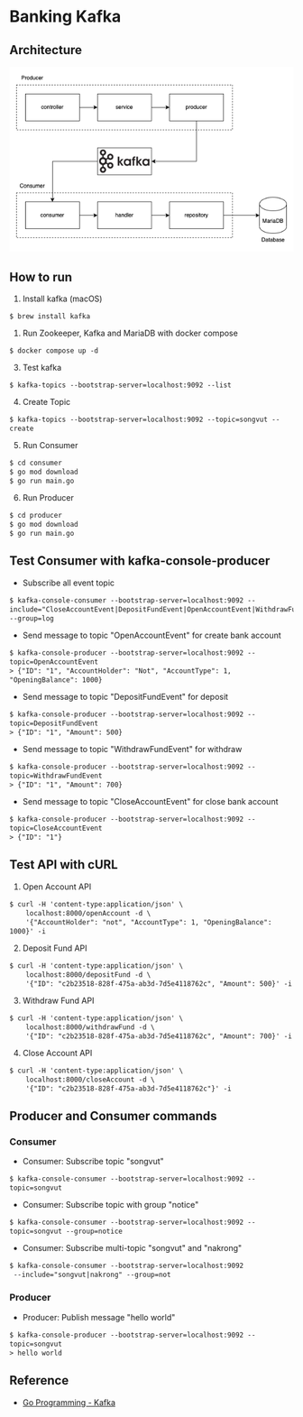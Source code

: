 # Banking Kafka

## Architecture

![architecture](./doc/architecture.png)

## How to run

1. Install kafka (macOS)
```
$ brew install kafka
```

1. Run Zookeeper, Kafka and MariaDB with docker compose
```
$ docker compose up -d
```

3. Test kafka
```
$ kafka-topics --bootstrap-server=localhost:9092 --list
```

4. Create Topic
```
$ kafka-topics --bootstrap-server=localhost:9092 --topic=songvut --create
```

5. Run Consumer 
```
$ cd consumer
$ go mod download
$ go run main.go
```

6. Run Producer
```
$ cd producer
$ go mod download
$ go run main.go
```

## Test Consumer with kafka-console-producer

- Subscribe all event topic
```
$ kafka-console-consumer --bootstrap-server=localhost:9092 --include="CloseAccountEvent|DepositFundEvent|OpenAccountEvent|WithdrawFundEvent" --group=log
```

- Send message to topic "OpenAccountEvent" for create bank account
```
$ kafka-console-producer --bootstrap-server=localhost:9092 --topic=OpenAccountEvent
> {"ID": "1", "AccountHolder": "Not", "AccountType": 1, "OpeningBalance": 1000}
```

- Send message to topic "DepositFundEvent" for deposit
```
$ kafka-console-producer --bootstrap-server=localhost:9092 --topic=DepositFundEvent
> {"ID": "1", "Amount": 500}
```

-  Send message to topic "WithdrawFundEvent" for withdraw
```
$ kafka-console-producer --bootstrap-server=localhost:9092 --topic=WithdrawFundEvent
> {"ID": "1", "Amount": 700}
```

- Send message to topic "CloseAccountEvent" for close bank account
```
$ kafka-console-producer --bootstrap-server=localhost:9092 --topic=CloseAccountEvent
> {"ID": "1"}
```

## Test API with cURL

1. Open Account API
``` curl
$ curl -H 'content-type:application/json' \
    localhost:8000/openAccount -d \
    '{"AccountHolder": "not", "AccountType": 1, "OpeningBalance": 1000}' -i
```

2. Deposit Fund API
``` curl
$ curl -H 'content-type:application/json' \
    localhost:8000/depositFund -d \
    '{"ID": "c2b23518-828f-475a-ab3d-7d5e4118762c", "Amount": 500}' -i
```

3. Withdraw Fund API
``` curl
$ curl -H 'content-type:application/json' \
    localhost:8000/withdrawFund -d \
    '{"ID": "c2b23518-828f-475a-ab3d-7d5e4118762c", "Amount": 700}' -i
```

4. Close Account API
``` curl
$ curl -H 'content-type:application/json' \
    localhost:8000/closeAccount -d \
    '{"ID": "c2b23518-828f-475a-ab3d-7d5e4118762c"}' -i
```

## Producer and Consumer commands

### Consumer

- Consumer: Subscribe topic "songvut"
```
$ kafka-console-consumer --bootstrap-server=localhost:9092 --topic=songvut
```

- Consumer: Subscribe topic with group "notice"
```
$ kafka-console-consumer --bootstrap-server=localhost:9092 --topic=songvut --group=notice
```

- Consumer: Subscribe multi-topic "songvut" and "nakrong"
```
$ kafka-console-consumer --bootstrap-server=localhost:9092
 --include="songvut|nakrong" --group=not
```

### Producer

- Producer: Publish message "hello world"
```
$ kafka-console-producer --bootstrap-server=localhost:9092 --topic=songvut
> hello world
```

## Reference
- [Go Programming - Kafka](https://www.youtube.com/watch?v=RjtIdUOpH04&list=PLyZTXfAT27ib7T9Eg3qhvDE5rgvjQk4OL&index=2)